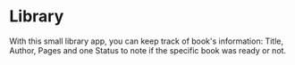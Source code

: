 # Library

With this small library app, you can keep track of book's information: Title, Author, Pages and one Status to note if the specific book was ready or not.
